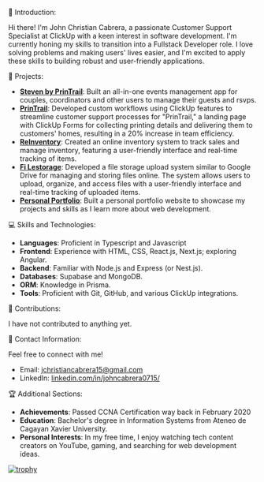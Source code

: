 👋 Introduction:

Hi there! I'm John Christian Cabrera, a passionate Customer Support Specialist at ClickUp with a keen interest in software development. I'm currently honing my skills to transition into a Fullstack Developer role. I love solving problems and making users' lives easier, and I'm excited to apply these skills to building robust and user-friendly applications.

🚀 Projects:

- **[Steven by PrinTrail](https://steven.printrail.com)**: Built an all-in-one events management app for couples, coordinators and other users to manage their guests and rsvps.
- **[PrinTrail](https://printrail.shop)**: Developed custom workflows using ClickUp features to streamline customer support processes for "PrinTrail," a landing page with ClickUp Forms for collecting printing details and delivering them to customers' homes, resulting in a 20% increase in team efficiency.
- **[ReInventory](https://vercel.com/john-christian-cabreras-projects/reinventory)**: Created an online inventory system to track sales and manage inventory, featuring a user-friendly interface and real-time tracking of items. 
- **[Fi Lestorage](https://filesx-nu.vercel.app/)**: Developed a file storage upload system similar to Google Drive for managing and storing files online. The system allows users to upload, organize, and access files with a user-friendly interface and real-time tracking of uploaded items.
- **[Personal Portfolio](https://jcabs.tech)**: Built a personal portfolio website to showcase my projects and skills as I learn more about web development.

💻 Skills and Technologies:

- **Languages**: Proficient in Typescript and Javascript
- **Frontend**: Experience with HTML, CSS, React.js, Next.js; exploring Angular.
- **Backend**: Familiar with Node.js and Express (or Nest.js).
- **Databases**: Supabase and MongoDB.
- **ORM**: Knowledge in Prisma.
- **Tools**: Proficient with Git, GitHub, and various ClickUp integrations.

🌟 Contributions:

I have not contributed to anything yet.

📧 Contact Information:

Feel free to connect with me!
- Email: jchristiancabrera15@gmail.com
- LinkedIn: [linkedin.com/in/johncabrera0715/](https://www.linkedin.com/in/johncabrera0715/)

🏆 Additional Sections:

- **Achievements**: Passed CCNA Certification way back in February 2020
- **Education**: Bachelor's degree in Information Systems from Ateneo de Cagayan Xavier University.
- **Personal Interests**: In my free time, I enjoy watching tech content creators on YouTube, gaming, and searching for web development ideas.


[![trophy](https://github-profile-trophy.vercel.app/?username=rasderty01)](https://github.com/ryo-ma/github-profile-trophy)
